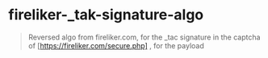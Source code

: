 # fireliker-_tak-signature-algo
> Reversed algo from fireliker.com, for the _tac signature in the captcha of [https://fireliker.com/secure.php] , for the payload
